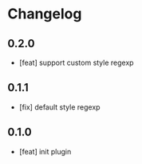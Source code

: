 # Changelog

## 0.2.0

- [feat] support custom style regexp

## 0.1.1

- [fix] default style regexp

## 0.1.0

- [feat] init plugin

